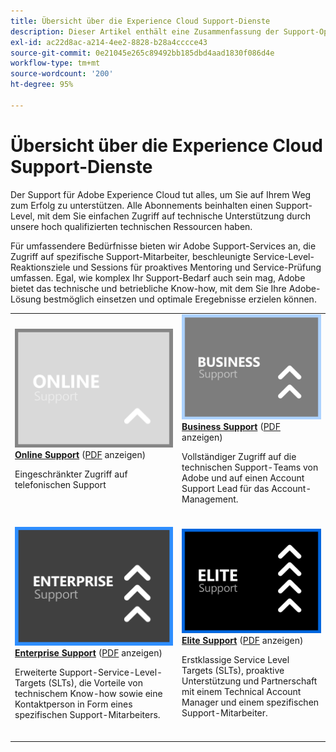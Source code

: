 ```yaml
---
title: Übersicht über die Experience Cloud Support-Dienste
description: Dieser Artikel enthält eine Zusammenfassung der Support-Optionen für Adobe Experience Cloud. Zu diesen Optionen gehören Online, Business, Enterprise und Elite.
exl-id: ac22d8ac-a214-4ee2-8828-b28a4cccce43
source-git-commit: 0e21045e265c89492bb185dbd4aad1830f086d4e
workflow-type: tm+mt
source-wordcount: '200'
ht-degree: 95%

---
```


# Übersicht über die Experience Cloud Support-Dienste

Der Support für Adobe Experience Cloud tut alles, um Sie auf Ihrem Weg zum Erfolg zu unterstützen. Alle Abonnements beinhalten einen Support-Level, mit dem Sie einfachen Zugriff auf technische Unterstützung durch unsere hoch qualifizierten technischen Ressourcen haben.

Für umfassendere Bedürfnisse bieten wir Adobe Support-Services an, die Zugriff auf spezifische Support-Mitarbeiter, beschleunigte Service-Level-Reaktionsziele und Sessions für proaktives Mentoring und Service-Prüfung umfassen. Egal, wie komplex Ihr Support-Bedarf auch sein mag, Adobe bietet das technische und betriebliche Know-how, mit dem Sie Ihre Adobe-Lösung bestmöglich einsetzen und optimale Eregebnisse erzielen können.

<table style="table-layout:fixed">
<tr>
  <td>
    <a href="online.md">
    <img alt="Online" src="assets/OnlineSupportThumbnail.png"/>
    </a>
    <div>
    <a href="online.md"><strong>Online Support</strong></a> (<a href="assets/OnlineSupportDatasheet.pdf" target="_blank">PDF</a> anzeigen)
    </div>
    <p>Eingeschränkter Zugriff auf telefonischen Support</p>
    <br>
  </td>
  <td>
    <a href="business.md">
      <img alt="Business" src="assets/BusinessSupportThumbnail.png">
    </a>
    <div>
    <a href="business.md"><strong>Business Support</strong></a> (<a href="assets/BusinessSupportDatasheet.pdf" target="_blank">PDF</a> anzeigen)
    </div>
    <p>Vollständiger Zugriff auf die technischen Support-Teams von Adobe und auf einen Account Support Lead für das Account-Management.</p>
    <br>
  </td>
</tr>
<tr>
  <td>
    <a href="enterprise.md">
    <img alt="Enterprise" src="assets/EnterpriseSupportThumbnail.png"/>
    </a>
    <div>
    <a href="enterprise.md"><strong>Enterprise Support</strong></a> (<a href="assets/EnterpriseSupportDatasheet.pdf" target="_blank">PDF</a> anzeigen)
    </div>
    <p>Erweiterte Support-Service-Level-Targets (SLTs), die Vorteile von technischem Know-how sowie eine Kontaktperson in Form eines spezifischen Support-Mitarbeiters.</p>
    <br>
  </td>
  <td>
    <a href="elite.md">
      <img alt="Elite" src="assets/EliteSupportThumbnail.png">
    </a>
    <div>
    <a href="elite.md"><strong>Elite Support</strong></a> (<a href="assets/EliteSupportDatasheet.pdf" target="_blank">PDF</a> anzeigen)
    </div>
    <p>Erstklassige Service Level Targets (SLTs), proaktive Unterstützung und Partnerschaft mit einem Technical Account Manager und einem spezifischen Support-Mitarbeiter.</p>
    <br>
  </td>
</tr>
</table>

